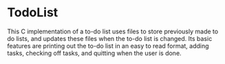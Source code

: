# TodoList
This C implementation of a to-do list uses files to store previously made to do lists, 
and updates these files when the to-do list is changed. Its basic features are printing 
out the to-do list in an easy to read format, adding tasks, checking off tasks, and 
quitting when the user is done.
